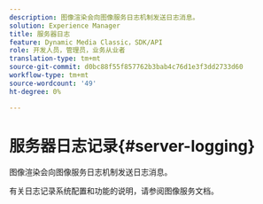 ```yaml
---
description: 图像渲染会向图像服务日志机制发送日志消息。
solution: Experience Manager
title: 服务器日志
feature: Dynamic Media Classic，SDK/API
role: 开发人员，管理员，业务从业者
translation-type: tm+mt
source-git-commit: d0bc88f55f857762b3bab4c76d1e3f3dd2733d60
workflow-type: tm+mt
source-wordcount: '49'
ht-degree: 0%

---
```



# 服务器日志记录{#server-logging}

图像渲染会向图像服务日志机制发送日志消息。

有关日志记录系统配置和功能的说明，请参阅图像服务文档。
